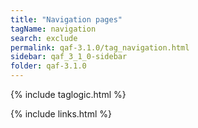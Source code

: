 ```yaml
---
title: "Navigation pages"
tagName: navigation
search: exclude
permalink: qaf-3.1.0/tag_navigation.html
sidebar: qaf_3_1_0-sidebar
folder: qaf-3.1.0
---
```

{% include taglogic.html %}

{% include links.html %}
